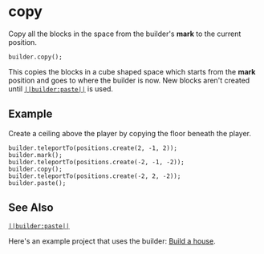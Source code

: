 # copy

Copy all the blocks in the space from the builder's **mark** to the current position.

```sig
builder.copy();
```

This copies the blocks in a cube shaped space which starts from the **mark** position and goes to where the builder is now. New blocks aren't created until [`||builder:paste||`](/reference/builder/paste) is used.

## Example

Create a ceiling above the player by copying the floor beneath the player.

```blocks
builder.teleportTo(positions.create(2, -1, 2));
builder.mark();
builder.teleportTo(positions.create(-2, -1, -2));
builder.copy();
builder.teleportTo(positions.create(-2, 2, -2));
builder.paste();
```

## See Also

[`||builder:paste||`](/reference/builder/paste)

Here's an example project that uses the builder: [Build a house](/examples/house-builder).